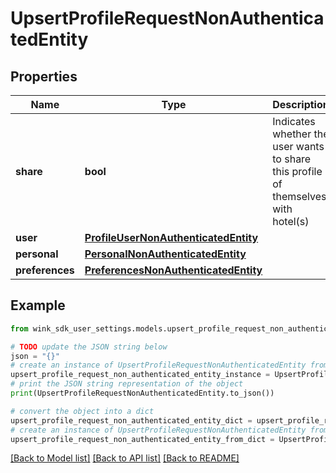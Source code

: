 # UpsertProfileRequestNonAuthenticatedEntity


## Properties

Name | Type | Description | Notes
------------ | ------------- | ------------- | -------------
**share** | **bool** | Indicates whether the user wants to share this profile of themselves with hotel(s) | 
**user** | [**ProfileUserNonAuthenticatedEntity**](ProfileUserNonAuthenticatedEntity.md) |  | 
**personal** | [**PersonalNonAuthenticatedEntity**](PersonalNonAuthenticatedEntity.md) |  | 
**preferences** | [**PreferencesNonAuthenticatedEntity**](PreferencesNonAuthenticatedEntity.md) |  | 

## Example

```python
from wink_sdk_user_settings.models.upsert_profile_request_non_authenticated_entity import UpsertProfileRequestNonAuthenticatedEntity

# TODO update the JSON string below
json = "{}"
# create an instance of UpsertProfileRequestNonAuthenticatedEntity from a JSON string
upsert_profile_request_non_authenticated_entity_instance = UpsertProfileRequestNonAuthenticatedEntity.from_json(json)
# print the JSON string representation of the object
print(UpsertProfileRequestNonAuthenticatedEntity.to_json())

# convert the object into a dict
upsert_profile_request_non_authenticated_entity_dict = upsert_profile_request_non_authenticated_entity_instance.to_dict()
# create an instance of UpsertProfileRequestNonAuthenticatedEntity from a dict
upsert_profile_request_non_authenticated_entity_from_dict = UpsertProfileRequestNonAuthenticatedEntity.from_dict(upsert_profile_request_non_authenticated_entity_dict)
```
[[Back to Model list]](../README.md#documentation-for-models) [[Back to API list]](../README.md#documentation-for-api-endpoints) [[Back to README]](../README.md)



